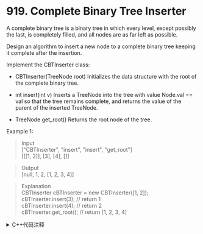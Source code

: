 # 919. Complete Binary Tree Inserter
A complete binary tree is a binary tree in which every level, except possibly the last, is completely filled, and all nodes are as far left as possible.

Design an algorithm to insert a new node to a complete binary tree keeping it complete after the insertion.

Implement the CBTInserter class:

- CBTInserter(TreeNode root) Initializes the data structure with the root of the complete binary tree.

- int insert(int v) Inserts a TreeNode into the tree with value Node.val == val so that the tree remains complete, 
  and returns the value of the parent of the inserted TreeNode.
  
- TreeNode get_root() Returns the root node of the tree.

Example 1:

  > Input<br>["CBTInserter", "insert", "insert", "get_root"]
  <br>[[[1, 2]], [3], [4], []]
  
  > Output
  <br>[null, 1, 2, [1, 2, 3, 4]]

  >Explanation
  <br>CBTInserter cBTInserter = new CBTInserter([1, 2]);
  <br>cBTInserter.insert(3);  // return 1
  <br>cBTInserter.insert(4);  // return 2
  <br>cBTInserter.get_root(); // return [1, 2, 3, 4]
  
<details><br>
<summary>C++代码注释</summary><br>
  
```C++  
/**
 * Definition for a binary tree node.
 * struct TreeNode {
 *     int val;
 *     TreeNode *left;
 *     TreeNode *right;
 *     TreeNode() : val(0), left(nullptr), right(nullptr) {}
 *     TreeNode(int x) : val(x), left(nullptr), right(nullptr) {}
 *     TreeNode(int x, TreeNode *left, TreeNode *right) : val(x), left(left), right(right) {}
 * };
 */
class CBTInserter {
public:
    CBTInserter(TreeNode* root) {
        this->root = root;
        queue<TreeNode*> q;
        q.push(root);

        while(!q.empty()) {
            TreeNode* node = q.front();
            q.pop();
            if(node->left) q.push(node->left);
            if(node->right) q.push(node->right);

            if(!(node->left && node->right)) candidate.push(node);
        }
    }
    
    int insert(int val) {
        TreeNode* child = new TreeNode(val);
        TreeNode* node = candidate.front();
        int ret = node->val;
        if(!node->left) node->left = child;
        else {
            node->right = child;
            candidate.pop();
        }
        candidate.push(child);
        return ret;
    }
    
    TreeNode* get_root() {
        return root;
    }
private:
    TreeNode* root;
    queue<TreeNode*> candidate;

};

/**
 * Your CBTInserter object will be instantiated and called as such:
 * CBTInserter* obj = new CBTInserter(root);
 * int param_1 = obj->insert(val);
 * TreeNode* param_2 = obj->get_root();
 */
```
  
<detils>
